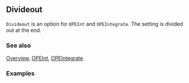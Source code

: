 ## Divideout

`Divideout` is an option for `OPEInt` and `OPEIntegrate`. The setting is divided out at the end.

### See also

[Overview](Extra/FeynCalc.md), [OPEInt](OPEInt.md), [OPEIntegrate](OPEIntegrate.md).

### Examples
